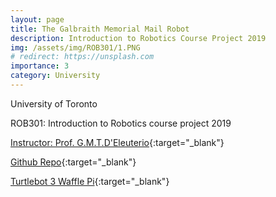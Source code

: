 ```yaml
---
layout: page
title: The Galbraith Memorial Mail Robot
description: Introduction to Robotics Course Project 2019
img: /assets/img/ROB301/1.PNG
# redirect: https://unsplash.com
importance: 3
category: University
---
```


University of Toronto

ROB301: Introduction to Robotics course project 2019

[Instructor: Prof. G.M.T.D'Eleuterio](https://www.utias.utoronto.ca/research-and-centres/space-robotics/){:target="\_blank"} 

[Github Repo](https://github.com/houchuyi/Robotic-Control-ROB301){:target="\_blank"} 


[Turtlebot 3 Waffle Pi](https://www.robotis.us/turtlebot-3-waffle-pi/){:target="\_blank"} 
